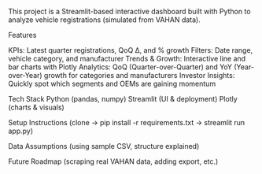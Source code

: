 This project is a Streamlit-based interactive dashboard built with Python to analyze vehicle registrations (simulated from VAHAN data).

 Features

KPIs: Latest quarter registrations, QoQ Δ, and % growth
Filters: Date range, vehicle category, and manufacturer
Trends & Growth: Interactive line and bar charts with Plotly
Analytics: QoQ (Quarter-over-Quarter) and YoY (Year-over-Year) growth for categories and manufacturers
Investor Insights: Quickly spot which segments and OEMs are gaining momentum

 Tech Stack
Python (pandas, numpy)
Streamlit (UI & deployment)
Plotly (charts & visuals)

Setup Instructions (clone → pip install -r requirements.txt → streamlit run app.py)

Data Assumptions (using sample CSV, structure explained)

Future Roadmap (scraping real VAHAN data, adding export, etc.)

